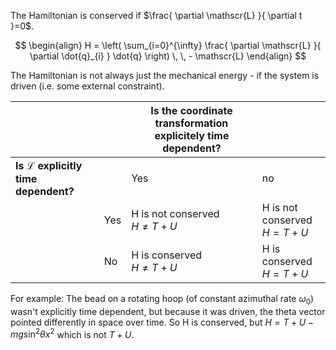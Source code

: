 The Hamiltonian is conserved if $\frac{ \partial \mathscr{L} }{ \partial t }=0$. 

$$
\begin{align}
H = \left( \sum_{i=0}^{\infty} \frac{ \partial \mathscr{L} }{ \partial \dot{q}_{i}  } \dot{q} \right) \, \, - \mathscr{L} 
\end{align}
$$


The Hamiltonian is not always just the mechanical energy - if the system is driven (i.e. some external constraint).



|                                                 |     | **Is the coordinate transformation explicitely time dependent?** |                               |
| ----------------------------------------------- | --- | ---------------------------------------------------------------- | ----------------------------- |
| **Is $\mathscr{L}$ explicitly time dependent?** |     | Yes                                                              | no                            |
|                                                 | Yes | H is not conserved<br>$H\neq T+U$                                | H is not conserved<br>$H=T+U$ |
|                                                 | No  | H is conserved<br>$H\neq T+U$                                    | H is conserved<br>$H=T+U$     |

For example: The bead on a rotating hoop (of constant azimuthal rate $\omega_{0}$) wasn't explicitly time dependent, but because it was driven, the theta vector pointed differently in space over time. So H is conserved, but $H=T+U-mg\sin ^{2}\theta x^{2}$ which is not $T+U$.

